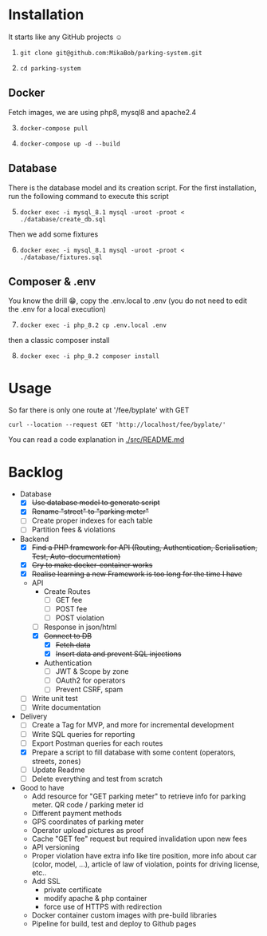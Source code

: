 # Installation

It starts like any GitHub projects :relaxed:

1. `git clone git@github.com:MikaBob/parking-system.git`

2. `cd parking-system`

## Docker
Fetch images, we are using php8, mysql8 and apache2.4

3. `docker-compose pull`

4. `docker-compose up -d --build`

## Database
There is the database model and its creation script. For the first installation, run the following command to execute this script

5. `docker exec -i mysql_8.1 mysql -uroot -proot < ./database/create_db.sql`

Then we add some fixtures

6. `docker exec -i mysql_8.1 mysql -uroot -proot < ./database/fixtures.sql`

## Composer & .env

You know the drill :grin:, copy the .env.local to .env (you do not need to edit the .env for a local execution)

7. `docker exec -i php_8.2 cp .env.local .env`

then a classic composer install

8. `docker exec -i php_8.2 composer install`

# Usage

So far there is only one route at '/fee/byplate' with GET

`curl --location --request GET 'http://localhost/fee/byplate/'`

You can read a code explanation in [./src/README.md](https://github.com/MikaBob/parking-system/tree/main/src/README.md)

# Backlog

- Database
    - [x] ~~Use database model to generate script~~
    - [x] ~~Rename "street" to "parking meter"~~
    - [ ] Create proper indexes for each table
    - [ ] Partition fees & violations

- Backend
    - [x] ~~Find a PHP framework for API (Routing, Authentication, Serialisation, Test, Auto-documentation)~~
    - [x] ~~Cry to make docker-container works~~
    - [x] ~~Realise learning a new Framework is too long for the time I have~~
    - API
        - Create Routes
            - [ ] GET fee
            - [ ] POST fee
            - [ ] POST violation
        - [ ] Response in json/html
        - [x] ~~Connect to DB~~
            - [x] ~~Fetch data~~
            - [x] ~~Insert data and prevent SQL injections~~
        - Authentication
            - [ ] JWT & Scope by zone
            - [ ] OAuth2 for operators
            - [ ] Prevent CSRF, spam
    - [ ] Write unit test
    - [ ] Write documentation
    
- Delivery
    - [ ] Create a Tag for MVP, and more for incremental development
    - [ ] Write SQL queries for reporting
    - [ ] Export Postman queries for each routes
    - [x] Prepare a script to fill database with some content (operators, streets, zones)
    - [ ] Update Readme
    - [ ] Delete everything and test from scratch

- Good to have
    - Add resource for "GET parking meter" to retrieve info for parking meter. QR code / parking meter id
    - Different payment methods
    - GPS coordinates of parking meter
    - Operator upload pictures as proof
    - Cache "GET fee" request but required invalidation upon new fees
    - API versioning
    - Proper violation have extra info like tire position, more info about car (color, model, ...), article of law of violation, points for driving license, etc..
    - Add SSL 
        - private certificate
        - modify apache & php container
        - force use of HTTPS with redirection
    - Docker container custom images with pre-build libraries
    - Pipeline for build, test and deploy to Github pages